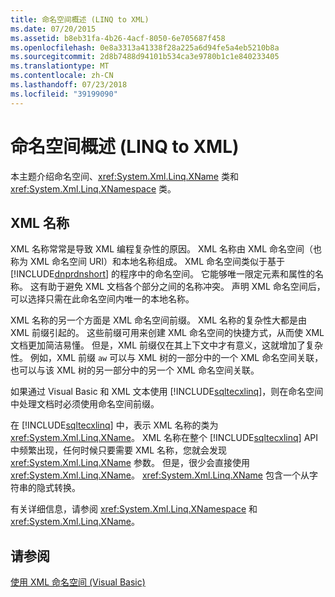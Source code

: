 ```yaml
---
title: 命名空间概述 (LINQ to XML)
ms.date: 07/20/2015
ms.assetid: b8eb31fa-4b26-4acf-8050-6e705687f458
ms.openlocfilehash: 0e8a3313a41338f28a225a6d94fe5a4eb5210b8a
ms.sourcegitcommit: 2d8b7488d94101b534ca3e9780b1c1e840233405
ms.translationtype: MT
ms.contentlocale: zh-CN
ms.lasthandoff: 07/23/2018
ms.locfileid: "39199090"
---
```

# <a name="namespaces-overview-linq-to-xml"></a>命名空间概述 (LINQ to XML)
本主题介绍命名空间、<xref:System.Xml.Linq.XName> 类和 <xref:System.Xml.Linq.XNamespace> 类。  
  
## <a name="xml-names"></a>XML 名称  
 XML 名称常常是导致 XML 编程复杂性的原因。 XML 名称由 XML 命名空间（也称为 XML 命名空间 URI）和本地名称组成。 XML 命名空间类似于基于 [!INCLUDE[dnprdnshort](~/includes/dnprdnshort-md.md)] 的程序中的命名空间。 它能够唯一限定元素和属性的名称。 这有助于避免 XML 文档各个部分之间的名称冲突。 声明 XML 命名空间后，可以选择只需在此命名空间内唯一的本地名称。  
  
 XML 名称的另一个方面是 XML 命名空间前缀。 XML 名称的复杂性大都是由 XML 前缀引起的。 这些前缀可用来创建 XML 命名空间的快捷方式，从而使 XML 文档更加简洁易懂。 但是，XML 前缀仅在其上下文中才有意义，这就增加了复杂性。 例如，XML 前缀 `aw` 可以与 XML 树的一部分中的一个 XML 命名空间关联，也可以与该 XML 树的另一部分中的另一个 XML 命名空间关联。  
  
 如果通过 Visual Basic 和 XML 文本使用 [!INCLUDE[sqltecxlinq](~/includes/sqltecxlinq-md.md)]，则在命名空间中处理文档时必须使用命名空间前缀。  
  
 在 [!INCLUDE[sqltecxlinq](~/includes/sqltecxlinq-md.md)] 中，表示 XML 名称的类为 <xref:System.Xml.Linq.XName>。 XML 名称在整个 [!INCLUDE[sqltecxlinq](~/includes/sqltecxlinq-md.md)] API 中频繁出现，任何时候只要需要 XML 名称，您就会发现 <xref:System.Xml.Linq.XName> 参数。 但是，很少会直接使用 <xref:System.Xml.Linq.XName>。 <xref:System.Xml.Linq.XName> 包含一个从字符串的隐式转换。  
  
 有关详细信息，请参阅 <xref:System.Xml.Linq.XNamespace> 和 <xref:System.Xml.Linq.XName>。  
  
## <a name="see-also"></a>请参阅  
 [使用 XML 命名空间 (Visual Basic)](../../../../visual-basic/programming-guide/concepts/linq/working-with-xml-namespaces.md)
